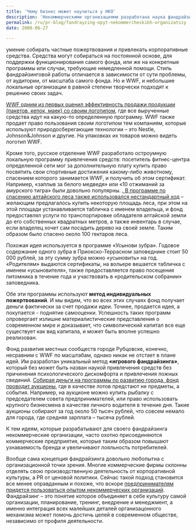 ```yaml
---
title: 'Чему бизнес может научиться у НКО'
description: 'Некоммерческими организациями разработана наука фандрайзинга, то есть сбора средств, будь то деньги или другие ресурсы.'
permalink: /ru/pr-blog/fandrayzing-opyt-nekommercheskikh-organizatsiy
date: 2008-06-27

---
```


умение собирать частные пожертвования и привлекать  корпоративные средства. Средства могут собираться на постоянной основе, для поддержки функционирования самого фонда, или же на конкретные программы или случаи, требующие немедленной помощи. Стиль фандрайзинговой работы отличается в зависимости от сути проблемы, от аудитории, от масштаба самого фонда. Но и WWF, и небольшие локальные организации в равной степени творчески подходят к решению своих задач.

<a href="http://www.conditer.ru/preview/news/index.asp?id=8860">WWF одним из первых оценил эффективность продажи продукции (пакетов, кепок, маек) со своим логотипом</a>, где все вырученные средства идут на какую-то определенную программу.  WWF также продает право пользования своим логотипом тем компаниям, которые используют природосберегающие технологии – это Nestle, Johnson&Johnson и другие. На упаковках их товаров можно видеть логотип WWF.

Кроме того, русское отделение WWF разработало остроумную локальную программу привлечения средств: посетитель фитнес-центра определенной сети мог за дополнительную плату купить право посвятить свои спортивные достижения какому-либо животному, спасением которого занимается WWF, и получить об этом сертификат. Например, «заплыв за белого медведя» или «10 отжиманий за амурского тигра» были довольно популярны. <a href="http://www.trud.ru/issue/article.php?id=200012162340601">. В программе по спасению алтайского леса также использовался нестандартный ход</a> – желающим предлагалось купить некоторую площадь леса, при этом на этой площади устанавливается табличка с именем владельца, и фонд предоставлял услуги по транспортировке обладателя алтайской земли до его собственных квадратных метров, а также инвентарь в случае, если владелец хочет сам посадить дерево на своей земле. Таким образом было спасено около 100 гектаров леса.

Похожая идея используется в программе <a rhef="http://www.wwf.ru/help_us/adopt_zubr/">«Усынови зубра»</a>. Годовое содержание одного зубра в Приокско-Террасном заповеднике стоит 50 000 рублей, за эту сумму зубра можно «усыновить» на год. «Родителям» выдаются сертификаты, на вольере вешается табличка с именем «усыновителя», также предоставляется право посещения питомника в течение года и участвовать в «родительском собрании» заповедника.

Обе эти программы используют <strong> метод индивидуальных пожертвований</strong>. И мы видим, что во всех этих случаях фонд получает деньги фактически за счет продажи идеи. Точнее, продается идея, а покупается - поднятие самооценки. Успешность таких программ опровергает излишне материалистические представления о современном мире и доказывает, что символический капитал все еще существует как вид капитала, и может быть вполне успешно реализован.

Фонд развития местных сообществ  городе Рубцовске, конечно, несравним с WWF по масштабам, однако никак не отстает в плане идей. Им разработан уникальный метод <strong>«игрового фандрайзинга»</strong>, который без может быть назван наукой привлечения средств без причинения психологического дискомфорта и привлечения ложных сведений. <a href="http://www.asi.org.ru/ASI3/main.nsf/0/86DC8B79B6B294ECC3257206004FDCBC">Собирая деньги на программы по развитию города, фонд проводит аукционы</a>, где в качестве лотов предстают не предметы, а события. Например, на аукционе можно купить рыбалку с председателем совета предпринимателей, или право использовать крупного бизнесмена в качестве личного водителя  в течение дня. Такие аукционы собирают за год около 50 тысяч рублей, что совсем немало для города, где средняя зарплата – тысяча рублей.

К тем идеям, которые разрабатывают для своего фандрайзинга некоммерческие организации, часто охотно присоединяются коммерческие предприятия, которые таким образом повышают узнаваемость бренда и увеличивают лояльность потребителей.

Вообще сама концепция фандрайзинга довольно любопытна с организационной точки зрения. Многие коммерческие фирмы склонны отделять свою производственную деятельность от корпоративной культуры, а PR от ценовой политики. Сейчас такой подход становится все менее оправданным и похоже, что  вскоре <a href="http://www.sustainable-cities-net.org.ua/foundshow.php-id=53">предпринимателям придется пользоваться опытом некоммерческих организаций</a>. Фандрайзинг – это понятие которое объединяет в себе культуру самой организации, планирование, тренинг, внедрение и менеджмент, а именно интеграция всех малейших деталей организацонного механизма может помочь достичь целей в современном обществе, независимо от профиля деятельности.

